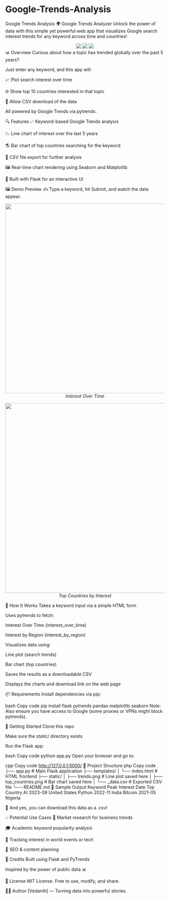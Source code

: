 # Google-Trends-Analysis
Google Trends Analysis
🌍 Google Trends Analyzer
Unlock the power of data with this simple yet powerful web app that visualizes Google search interest trends for any keyword across time and countries!

<div align="center"> <img src="https://img.shields.io/badge/Python-3.8+-blue?logo=python" /> <img src="https://img.shields.io/badge/Flask-WebApp-lightgrey?logo=flask" /> <img src="https://img.shields.io/badge/GoogleTrends-Analyzer-brightgreen?logo=google" /> </div>
📊 Overview
Curious about how a topic has trended globally over the past 5 years?

Just enter any keyword, and this app will:

📈 Plot search interest over time

🌐 Show top 10 countries interested in that topic

📄 Allow CSV download of the data

All powered by Google Trends via pytrends.

🔍 Features
✅ Keyword-based Google Trends analysis

📉 Line chart of interest over the last 5 years

🌎 Bar chart of top countries searching for the keyword

📁 CSV file export for further analysis

🖼️ Real-time chart rendering using Seaborn and Matplotlib

🧠 Built with Flask for an interactive UI

🖼️ Demo Preview
✍️ Type a keyword, hit Submit, and watch the data appear.

<p align="center"> <img src="static/trends.png" width="600"><br> <em>Interest Over Time</em> </p> <p align="center"> <img src="static/top_countries.png" width="600"><br> <em>Top Countries by Interest</em> </p>
🧠 How It Works
Takes a keyword input via a simple HTML form

Uses pytrends to fetch:

Interest Over Time (interest_over_time)

Interest by Region (interest_by_region)

Visualizes data using:

Line plot (search trends)

Bar chart (top countries)

Saves the results as a downloadable CSV

Displays the charts and download link on the web page

📦 Requirements
Install dependencies via pip:

bash
Copy code
pip install flask pytrends pandas matplotlib seaborn
Note: Also ensure you have access to Google (some proxies or VPNs might block pytrends).

🚀 Getting Started
Clone this repo

Make sure the static/ directory exists

Run the Flask app:

bash
Copy code
python app.py
Open your browser and go to:

cpp
Copy code
http://127.0.0.1:5000/
📁 Project Structure
php
Copy code
.
├── app.py                      # Main Flask application
├── templates/
│   └── index.html              # HTML frontend
├── static/
│   ├── trends.png              # Line plot saved here
│   ├── top_countries.png       # Bar chart saved here
│   └── <keyword>_data.csv      # Exported CSV file
└── README.md
📌 Sample Output
Keyword	Peak Interest Date	Top Country
AI	2023-09	United States
Python	2022-11	India
Bitcoin	2021-05	Nigeria

📁 And yes, you can download this data as a .csv!

💡 Potential Use Cases
💼 Market research for business trends

🎓 Academic keyword popularity analysis

📰 Tracking interest in world events or tech

📢 SEO & content planning

🙌 Credits
Built using Flask and PyTrends

Inspired by the power of public data 📊

📃 License
MIT License. Free to use, modify, and share.

👨‍💻 Author
[Vedanth] — Turning data into powerful stories.
